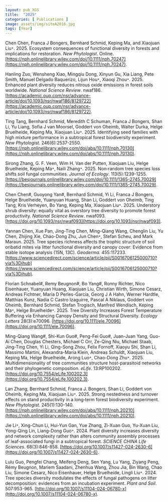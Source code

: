 ```yaml
---
layout: pub_XGS
title:  "2025"
categories: [ Publications ]
image: assets/img/siteA2016.jpg
tags: [Year]
---
```

Chen Chen, Franca J Bongers, Bernhard Schmid, Keping Ma, and Xiaojuan Liu<code>&ast;</code>. 2025. Ecosystem consequences of functional diversity in forests and implications for restoration. *New Phytologist*. Online. [https://nph.onlinelibrary.wiley.com/doi/10.1111/nph.70247](https://nph.onlinelibrary.wiley.com/doi/10.1111/nph.70247). 

Hanling Zuo, Wensheng Xiao, Mingqiu Dong, Xinyun Gu, Xia Liang, Pete Smith, Manuel Delgado Baquerizo, Lijun Hou<code>&ast;</code>, Xiaoqi Zhou<code>&ast;</code>. 2025. Enhanced plant diversity reduces nitrous oxide emissions in forest soils worldwide. *National Science Review*. nwaf186. [https://academic.oup.com/nsr/advance-article/doi/10.1093/nsr/nwaf186/8129722](https://academic.oup.com/nsr/advance-article/doi/10.1093/nsr/nwaf186/8129722).

Ting Tang, Bernhard Schmid, Meredith C Schuman, Franca J Bongers, Shan Li, Yu Liang, Sofia J van Moorsel, Goddert von Oheimb, Walter Durka, Helge Bruelheide, Keping Ma, Xiaojuan Liu<code>&ast;</code>. 2025. Identifying seed families with high mixture performance in a subtropical forest biodiversity experiment. *New Phytologist*. 246(6):2537-2550. [https://nph.onlinelibrary.wiley.com/doi/abs/10.1111/nph.70130](https://nph.onlinelibrary.wiley.com/doi/abs/10.1111/nph.70130).

Sirong Zhang, G. F. Veen, Wim H. Van der Putten, Xiaojuan Liu, Helge Bruelheide, Keping Ma<code>&ast;</code>, Naili Zhang<code>&ast;</code>. 2025. Non‐random tree species loss shifts soil fungal communities. *Journal of Ecology*. 113(5):1239-1255. [https://besjournals.onlinelibrary.wiley.com/doi/10.1111/1365-2745.70029](https://besjournals.onlinelibrary.wiley.com/doi/10.1111/1365-2745.70029).

Chen Chen#, Guoyong Yan#, Bernhard Schmid, Yi Li, Franca J Bongers, Helge Bruelheide, Yuanyuan Huang, Shan Li, Goddert von Oheimb, Ting Tang, Kris Verheyen, Bo Yang, Keping Ma, Xiaojuan Liu<code>&ast;</code>. 2025. Understory shrub diversity: equally vital as overstory tree diversity to promote forest productivity. *National Science Review*. nwaf093. [https://doi.org/10.1093/nsr/nwaf093](https://doi.org/10.1093/nsr/nwaf093).

Yannan Chen, Xue Pan, Jing-Ting Chen, Ming-Qiang Wang, Chenglin Liu, Yu Chen, Zhijing Xie, Chao-Dong Zhu, Jun Chen<code>&ast;</code>, Stefan Scheu, and Mark Maraun. 2025. Tree species richness affects the trophic structure of soil oribatid mites via litter functional diversity and canopy cover: Evidence from stable isotope analysis (15N, 13C). *Geoderma*. 455:117233. [https://www.sciencedirect.com/science/article/pii/S0016706125000710?via%3Dihub](https://www.sciencedirect.com/science/article/pii/S0016706125000710?via%3Dihub). 

Florian Schnabel#, Remy Beugnon#, Bo Yang#, Ronny Richter, Nico Eisenhauer, Yuanyuan Huang, Xiaojuan Liu, Christian Wirth, Simone Cesarz, Andreas Fichtner, Maria D Perles-Garcia, Georg J A Hahn, Werner Hardtle, Matthias Kunz, Nadia C Castro Izaguirre, Pascal A Niklaus, Goddert von Oheimb, Bernhard Schmid, Stefan Trogisch, Manfred Wendisch, Keping Ma<code>&ast;</code>, Helge Bruelheide<code>&ast;</code>. 2025. Tree Diversity Increases Forest Temperature Buffering via Enhancing Canopy Density and Structural Diversity. *Ecology Letters* 28(3):e70096. [https://doi.org/10.1111/ele.70096](https://doi.org/10.1111/ele.70096).

Ming-Qiang Wang#, Shi-Kun Guo#, Peng-Fei Guo#, Juan-Juan Yang, Guo-Ai Chen, Douglas Chesters, Michael C Orr, Ze-Qing Niu, Michael Staab, Jing-Ting Chen, Yi Li, Qing-Song Zhou, Felix Fornoff, Xiaoyu Shi, Shan Li, Massimo Martini, Alexandra-Maria Klein, Andreas Schuldt, Xiaojuan Liu, Keping Ma, Helge Bruelheide, Arong Luo<code>&ast;</code>, Chao-Dong Zhu<code>&ast;</code>. 2025. Multidimensionality of tree communities structure host-parasitoid networks and their phylogenetic composition. *eLife*. 13:RP100202. [https://doi.org/10.7554/eLife.100202.3](https://doi.org/10.7554/eLife.100202.3).

Lan Zhang, Bernhard Schmid, Franca J. Bongers, Shan Li, Goddert von Oheimb, Keping Ma, Xiaojuan Liu<code>&ast;</code>. 2025. Strong nestedness and turnover effects on stand productivity in a long‐term forest biodiversity experiment. *New Phytologist*. 245(1):130-140. [https://nph.onlinelibrary.wiley.com/doi/abs/10.1111/nph.20210](https://nph.onlinelibrary.wiley.com/doi/abs/10.1111/nph.20210).

Jie Li<code>&ast;</code>, Xing-Chun Li, Hui-Yun Gan, Yue Zhang, Zi-Xuan Guo, Yu-Xuan Liu, Yong-Qing Lin, Liang-Dong Guo<code>&ast;</code>. 2024. Plant diversity increases diversity and network complexity rather than alters community assembly processes of leaf-associated fungi in a subtropical forest. *SCIENCE CHINA Life Sciences*. 68(3):846-858. [https://doi.org/10.1007/s11427-024-2630-6](https://doi.org/10.1007/s11427-024-2630-6).

Lulu Guo, Pengfei Chang, Meifeng Deng, Sen Yang, Lu Yang, Ziyang Peng, Rémy Beugnon, Mariem Saadani, Zhenhua Wang, Zhou Jia, Bin Wang, Chao Liu, Simone Cesarz, Nico Eisenhauer, Helge Bruelheide, Lingli Liu<code>&ast;</code>. 2024. Tree species diversity modulates the effects of fungal pathogens on litter decomposition: evidences from an incubation experiment. *Plant and Soil*. 507:953-965. [http://doi.org/10.1007/s11104-024-06780-x](http://doi.org/10.1007/s11104-024-06780-x). 
